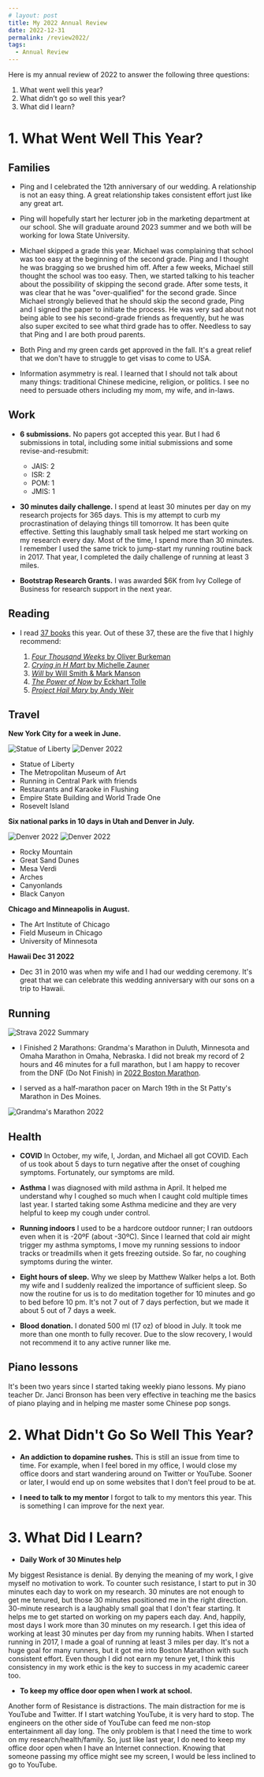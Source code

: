 ```yaml
---
# layout: post
title: My 2022 Annual Review
date: 2022-12-31
permalink: /review2022/
tags:
  - Annual Review
---
```



Here is my annual review of 2022 to answer the following three questions:

1. What went well this year?
1. What didn’t go so well this year?
1. What did I learn? 

# 1. What Went Well This Year?

## Families

- Ping and I celebrated the 12th anniversary of our wedding. A relationship is not an easy thing. A great relationship takes consistent effort just like any great art. 

- Ping will hopefully start her lecturer job in the marketing department at our school. She will graduate around 2023 summer and we both will be working for Iowa State University. 

- Michael skipped a grade this year. Michael was complaining that school was too easy at the beginning of the second grade. Ping and I thought he was bragging so we brushed him off. After a few weeks, Michael still thought the school was too easy. Then, we started talking to his teacher about the possibility of skipping the second grade. After some tests, it was clear that he was "over-qualified" for the second grade. Since Michael strongly believed that he should skip the second grade, Ping and I signed the paper to initiate the process. He was very sad about not being able to see his second-grade friends as frequently, but he was also super excited to see what third grade has to offer. Needless to say that Ping and I are both proud parents. 

- Both Ping and my green cards get approved in the fall. It's a great relief that we don't have to struggle to get visas to come to USA. 

- Information asymmetry is real. I learned that I should not talk about many things: traditional Chinese medicine, religion, or politics. I see no need to persuade others including my mom, my wife, and in-laws.
 

## Work

- **6 submissions.** No papers got accepted this year. But I had 6 submissions in total, including some initial submissions and some revise-and-resubmit: 

  - JAIS: 2
  - ISR: 2
  - POM: 1
  - JMIS: 1

- **30 minutes daily challenge.** I spend at least 30 minutes per day on my research projects for 365 days. This is my attempt to curb my procrastination of delaying things till tomorrow. It has been quite effective. Setting this laughably small task helped me start working on my research every day. Most of the time, I spend more than 30 minutes. I remember I used the same trick to jump-start my running routine back in 2017. That year, I completed the daily challenge of running at least 3 miles. 

- **Bootstrap Research Grants.** I was awarded $6K from Ivy College of Business for research support in the next year. 

## Reading

- I read [37 books](https://www.goodreads.com/user_challenges/32578977) this year. Out of these 37, these are the five that I highly recommend: 


    1. [*Four Thousand Weeks* by Oliver Burkeman](/notes/four-thousand-weeks)
    2. [*Crying in H Mart* by Michelle Zauner](/notes/crying-in-h-mart)
    3. [*Will* by Will Smith & Mark Manson](/notes/will)
    4. [*The Power of Now* by Eckhart Tolle](/notes/the-power-of-now)
    5. [*Project Hail Mary* by Andy Weir](/notes/project-hail-mary)


## Travel

**New York City for a week in June.**

![Statue of Liberty](/files/pics/Liberty2022.jpg)
![Denver 2022](/files/pics/Empire2022.jpg)

  - Statue of Liberty
  - The Metropolitan Museum of Art
  - Running in Central Park with friends
  - Restaurants and Karaoke in Flushing
  - Empire State Building and World Trade One
  - Rosevelt Island

**Six national parks in 10 days in Utah and Denver in July.**

![Denver 2022](/files/pics/Denver2022.jpg)
![Denver 2022](/files/pics/Arch2022.jpg)

  - Rocky Mountain
  - Great Sand Dunes
  - Mesa Verdi 
  - Arches
  - Canyonlands
  - Black Canyon

**Chicago and Minneapolis in August.**

  - The Art Institute of Chicago
  - Field Museum in Chicago
  - University of Minnesota

**Hawaii Dec 31 2022**

  - Dec 31 in 2010 was when my wife and I had our wedding ceremony. It's great that we can celebrate this wedding anniversary with our sons on a trip to Hawaii. 

## Running

![Strava 2022 Summary](/files/pics/Strava2022.jpg "Strava 2022 Summary")

- I Finished 2 Marathons: Grandma's Marathon in Duluth, Minnesota and Omaha Marathon in Omaha, Nebraska. I did not break my record of 2 hours and 46 minutes for a full marathon, but I am happy to recover from the DNF (Do Not Finish) in [2022 Boston Marathon](https://chengnie.com/boston2022/).

- I served as a half-marathon pacer on March 19th in the St Patty's Marathon in Des Moines. 

![Grandma's Marathon 2022](/files/pics/Grandma2022.jpg "My running buddies from Ames")


## Health

- **COVID** In October, my wife, I, Jordan, and Michael all got COVID. Each of us took about 5 days to turn negative after the onset of coughing symptoms. Fortunately, our symptoms are mild.

- **Asthma** I was diagnosed with mild asthma in April. It helped me understand why I coughed so much when I caught cold multiple times last year. I started taking some Asthma medicine and they are very helpful to keep my cough under control. 

- **Running indoors** I used to be a hardcore outdoor runner; I ran outdoors even when it is -20ºF (about -30ºC). Since I learned that cold air might trigger my asthma symptoms, I move my running sessions to indoor tracks or treadmills when it gets freezing outside. So far, no coughing symptoms during the winter. 

- **Eight hours of sleep.** Why we sleep by Matthew Walker helps a lot. Both my wife and I suddenly realized the importance of sufficient sleep. So now the routine for us is to do meditation together for 10 minutes and go to bed before 10 pm. It's not 7 out of 7 days perfection, but we made it about 5 out of 7 days a week. 

- **Blood donation.**  I donated 500 ml (17 oz) of blood in July. It took me more than one month to fully recover. Due to the slow recovery, I would not recommend it to any active runner like me. 


## Piano lessons

It's been two years since I started taking weekly piano lessons. My piano teacher Dr. Janci Bronson has been very effective in teaching me the basics of piano playing and in helping me master some Chinese pop songs. 

# 2. What Didn't Go So Well This Year?

- **An addiction to dopamine rushes.** This is still an issue from time to time. For example, when I feel bored in my office, I would close my office doors and start wandering around on Twitter or YouTube. Sooner or later, I would end up on some websites that I don't feel proud to be at. 

- **I need to talk to my mentor** I forgot to talk to my mentors this year. This is something I can improve for the next year. 

# 3. What Did I Learn? 

- **Daily Work of 30 Minutes help** 

My biggest Resistance is denial. By denying the meaning of my work, I give myself no motivation to work. To counter such resistance, I start to put in 30 minutes each day to work on my research. 30 minutes are not enough to get me tenured, but those 30 minutes positioned me in the right direction. 30-minute research is a laughably small goal that I don't fear starting. It helps me to get started on working on my papers each day. And, happily, most days I work more than 30 minutes on my research. I get this idea of working at least 30 minutes per day from my running habits. When I started running in 2017, I made a goal of running at least 3 miles per day. It's not a huge goal for many runners, but it got me into Boston Marathon with such consistent effort. Even though I did not earn my tenure yet, I think this consistency in my work ethic is the key to success in my academic career too. 

- **To keep my office door open when I work at school.** 

Another form of Resistance is distractions. The main distraction for me is YouTube and Twitter. If I start watching YouTube, it is very hard to stop. The engineers on the other side of YouTube can feed me non-stop entertainment all day long. The only problem is that I need the time to work on my research/health/family. So, just like last year, I do need to keep my office door open when I have an Internet connection. Knowing that someone passing my office might see my screen, I would be less inclined to go to YouTube. 
